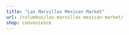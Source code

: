 ```yaml
---
title: "Las Marvillas Mexican Market"
url: /columbus/las-marvillas-mexican-market/
shop: convenience
---
```

